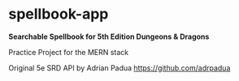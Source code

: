 # spellbook-app

**Searchable Spellbook for 5th Edition Dungeons & Dragons**

Practice Project for the MERN stack

Original 5e SRD API by Adrian Padua https://github.com/adrpadua
